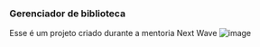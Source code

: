 ### Gerenciador de biblioteca
Esse é um projeto criado durante a mentoria Next Wave
![image](https://github.com/user-attachments/assets/85c84d78-326e-4dc4-9b90-9cc0c180d3a5)

